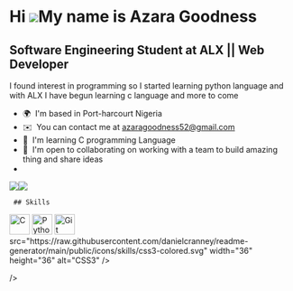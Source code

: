 Hi ![](https://user-images.githubusercontent.com/18350557/176309783-0785949b-9127-417c-8b55-ab5a4333674e.gif)My name is Azara Goodness
======================================================================================================================================

Software Engineering Student at ALX || Web Developer
----------------------------------------------------

I found interest in programming so I started learning python language and with ALX I have begun learning c language and more to come

*   🌍  I'm based in Port-harcourt Nigeria
*   ✉️  You can contact me at [azaragoodness52@gmail.com](mailto:azaragoodness52@gmail.com)
*   🧠  I'm learning C programming Language
*   🤝  I'm open to collaborating on working with a team to build amazing thing and share ideas
*   
<a href="https://www.github.com/zaragood" target="_blank" rel="noreferrer"><img
                  src="https://img.shields.io/github/followers/zaragood?logo=github&style=for-the-badge&color=84cc16&labelColor=0f172a" /></a><a href="https://www.twitter.com/@azara_goodness" target="_blank" rel="noreferrer"><img
                  src="https://img.shields.io/twitter/follow/@azara_goodness?logo=twitter&style=for-the-badge&color=84cc16&labelColor=0f172a"
                /></a>
                
     ## Skills 
<p align="left">
<a href="https://docs.microsoft.com/en-us/cpp/?view=msvc-170" target="_blank" rel="noreferrer"><img src="https://raw.githubusercontent.com/danielcranney/readme-generator/main/public/icons/skills/c-colored.svg" width="36" height="36" alt="C" /></a>
<a href="https://www.python.org/" target="_blank" rel="noreferrer"><img src="https://raw.githubusercontent.com/danielcranney/readme-generator/main/public/icons/skills/python-colored.svg" width="36" height="36" alt="Python" /></a>
<a href="https://git-scm.com/" target="_blank" rel="noreferrer"><img src="https://raw.githubusercontent.com/danielcranney/readme-generator/main/public/icons/skills/git-colored.svg" width="36" height="36" alt="Git" /></a>
src="https://raw.githubusercontent.com/danielcranney/readme-generator/main/public/icons/skills/css3-colored.svg" width="36" height="36" alt="CSS3" /></a>

/></a>
</p>
                   

